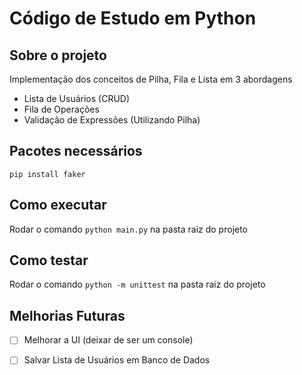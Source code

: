 # Código de Estudo em Python

## Sobre o projeto
Implementação dos conceitos de Pilha, Fila e Lista em 3 abordagens
- Lista de Usuários (CRUD)
- Fila de Operações
- Validação de Expressões (Utilizando Pilha)

## Pacotes necessários
`pip install faker`

## Como executar
Rodar o comando `python main.py` na pasta raiz do projeto

## Como testar
Rodar o comando `python -m unittest` na pasta raiz do projeto

## Melhorias Futuras
- [ ] Melhorar a UI (deixar de ser um console)
- [ ] Salvar Lista de Usuários em Banco de Dados

